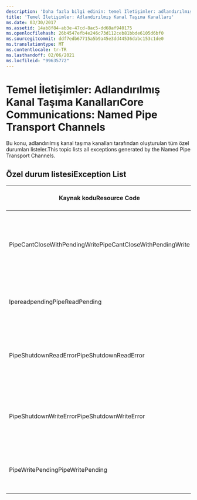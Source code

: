 ```yaml
---
description: 'Daha fazla bilgi edinin: temel Iletişimler: adlandırılmış kanal taşıma kanalları'
title: 'Temel İletişimler: Adlandırılmış Kanal Taşıma Kanalları'
ms.date: 03/30/2017
ms.assetid: 14ab8f84-ab3e-47cd-8ac5-dd68af940175
ms.openlocfilehash: 26b4547efb4e246c73d112ceb81bbde6105d6bf0
ms.sourcegitcommit: ddf7edb67715a5b9a45e3dd44536dabc153c1de0
ms.translationtype: MT
ms.contentlocale: tr-TR
ms.lasthandoff: 02/06/2021
ms.locfileid: "99635772"
---
```

# <a name="core-communications-named-pipe-transport-channels"></a><span data-ttu-id="4d4ce-103">Temel İletişimler: Adlandırılmış Kanal Taşıma Kanalları</span><span class="sxs-lookup"><span data-stu-id="4d4ce-103">Core Communications: Named Pipe Transport Channels</span></span>

<span data-ttu-id="4d4ce-104">Bu konu, adlandırılmış kanal taşıma kanalları tarafından oluşturulan tüm özel durumları listeler.</span><span class="sxs-lookup"><span data-stu-id="4d4ce-104">This topic lists all exceptions generated by the Named Pipe Transport Channels.</span></span>  
  
## <a name="exception-list"></a><span data-ttu-id="4d4ce-105">Özel durum listesi</span><span class="sxs-lookup"><span data-stu-id="4d4ce-105">Exception List</span></span>  
  
|<span data-ttu-id="4d4ce-106">Kaynak kodu</span><span class="sxs-lookup"><span data-stu-id="4d4ce-106">Resource Code</span></span>|<span data-ttu-id="4d4ce-107">Kaynak dizesi</span><span class="sxs-lookup"><span data-stu-id="4d4ce-107">Resource String</span></span>|  
|-------------------|---------------------|  
|<span data-ttu-id="4d4ce-108">PipeCantCloseWithPendingWrite</span><span class="sxs-lookup"><span data-stu-id="4d4ce-108">PipeCantCloseWithPendingWrite</span></span>|<span data-ttu-id="4d4ce-109">Kanala yazma işlemi beklenirken kanal kapatılamıyor.</span><span class="sxs-lookup"><span data-stu-id="4d4ce-109">The pipe cannot be closed while a write operation to the pipe is pending.</span></span>|  
|<span data-ttu-id="4d4ce-110">Ipereadpending</span><span class="sxs-lookup"><span data-stu-id="4d4ce-110">PipeReadPending</span></span>|<span data-ttu-id="4d4ce-111">Kanal için bir okuma işlemi devam ediyor.</span><span class="sxs-lookup"><span data-stu-id="4d4ce-111">A read operation is in progress for the pipe.</span></span>|  
|<span data-ttu-id="4d4ce-112">PipeShutdownReadError</span><span class="sxs-lookup"><span data-stu-id="4d4ce-112">PipeShutdownReadError</span></span>|<span data-ttu-id="4d4ce-113">Kanal ' kapatması ' göstergesinin okuma işlemi başarısız oldu.</span><span class="sxs-lookup"><span data-stu-id="4d4ce-113">The read operation of the pipe 'shutdown' indicator failed.</span></span>|  
|<span data-ttu-id="4d4ce-114">PipeShutdownWriteError</span><span class="sxs-lookup"><span data-stu-id="4d4ce-114">PipeShutdownWriteError</span></span>|<span data-ttu-id="4d4ce-115">Kanal ' kapatması ' göstergesinin yazma işlemi başarısız oldu.</span><span class="sxs-lookup"><span data-stu-id="4d4ce-115">The write operation of the pipe 'shutdown' indicator failed.</span></span>|  
|<span data-ttu-id="4d4ce-116">PipeWritePending</span><span class="sxs-lookup"><span data-stu-id="4d4ce-116">PipeWritePending</span></span>|<span data-ttu-id="4d4ce-117">Kanal için bir yazma işlemi devam ediyor.</span><span class="sxs-lookup"><span data-stu-id="4d4ce-117">A write operation is in progress for the pipe.</span></span>|
